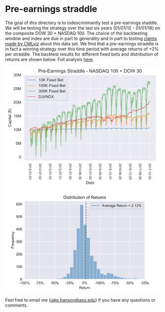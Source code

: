 # Pre-earnings straddle
The goal of this directory is to indescriminantly test a pre-earnings staddle. We will be testing the strategy over the last six years (01/01/12 - 01/01/18) on the composite DOW 30 + NASDAQ 100. The choice of the backtesting window and index are due in part to generality and in part to testing [claims made by CMLviz](https://vimeo.com/255317960) about this data set. We find that a pre-earnings straddle is in fact a winning strategy over this time period with average returns of +2% per straddle. The backtest results for different fixed bets and distribution of returns are shown below. Full analysis [here](https://jakerhanson.weebly.com/blog/do-pre-earnings-straddles-work).

![alt text](https://github.com/jakehanson/Pre-earnings-Straddle/blob/master/Results/backtests-1.png)
![alt text](https://github.com/jakehanson/Pre-earnings-Straddle/blob/master/Results/returns-1.png)

Feel free to email me (jake.hanson@asu.edu) if you have any questions or comments.